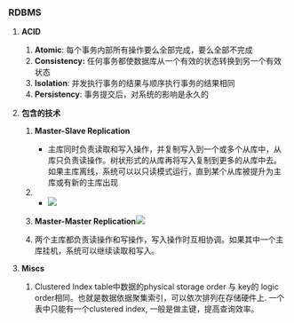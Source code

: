 ### RDBMS

1. **ACID**
	1. **Atomic**: 每个事务内部所有操作要么全部完成，要么全部不完成
	2. **Consistency:** 任何事务都使数据库从一个有效的状态转换到另一个有效状态
	3. **Isolation**: 并发执行事务的结果与顺序执行事务的结果相同
	4. **Persistency**: 事务提交后，对系统的影响是永久的
2. **包含的技术**  
	1. **Master-Slave Replication**  
  		* 主库同时负责读取和写入操作，并复制写入到一个或多个从库中，从库只负责读操作。树状形式的从库再将写入复制到更多的从库中去。如果主库离线，系统可以以只读模式运行，直到某个从库被提升为主库或有新的主库出现

	2. * ![](https://camo.githubusercontent.com/6a097809b9690236258747d969b1d3e0d93bb8ca/687474703a2f2f692e696d6775722e636f6d2f4339696f47746e2e706e67)  
      1. **Master-Master Replication**![](https://camo.githubusercontent.com/5862604b102ee97d85f86f89edda44bde85a5b7f/687474703a2f2f692e696d6775722e636f6d2f6b7241484c47672e706e67)

	3. 两个主库都负责读操作和写操作，写入操作时互相协调。如果其中一个主库挂机，系统可以继续读取和写入。

3. **Miscs**
	1. Clustered Index 
		table中数据的physical storage order 与 key的 logic order相同。也就是数据依据聚集索引，可以依次排列在存储硬件上. 一个表中只能有一个clustered index, 一般是做主键，提高查询效率。		

